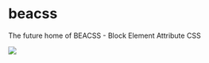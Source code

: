 # beacss

The future home of BEACSS - Block Element Attribute CSS

<img src="https://cloud.githubusercontent.com/assets/1434956/16282094/155700ba-387c-11e6-957f-fa5dfe0759f6.gif" />
